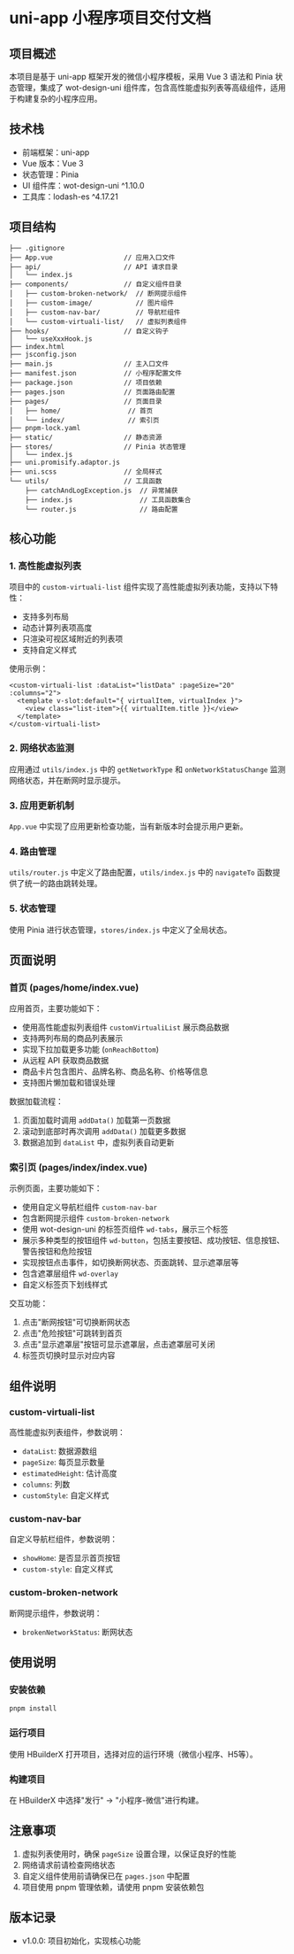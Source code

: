 # uni-app 小程序项目交付文档

## 项目概述
本项目是基于 uni-app 框架开发的微信小程序模板，采用 Vue 3 语法和 Pinia 状态管理，集成了 wot-design-uni 组件库，包含高性能虚拟列表等高级组件，适用于构建复杂的小程序应用。

## 技术栈
- 前端框架：uni-app
- Vue 版本：Vue 3
- 状态管理：Pinia
- UI 组件库：wot-design-uni ^1.10.0
- 工具库：lodash-es ^4.17.21

## 项目结构
```
├── .gitignore
├── App.vue                  // 应用入口文件
├── api/                     // API 请求目录
│   └── index.js
├── components/              // 自定义组件目录
│   ├── custom-broken-network/  // 断网提示组件
│   ├── custom-image/           // 图片组件
│   ├── custom-nav-bar/         // 导航栏组件
│   └── custom-virtuali-list/   // 虚拟列表组件
├── hooks/                   // 自定义钩子
│   └── useXxxHook.js
├── index.html
├── jsconfig.json
├── main.js                  // 主入口文件
├── manifest.json            // 小程序配置文件
├── package.json             // 项目依赖
├── pages.json               // 页面路由配置
├── pages/                   // 页面目录
│   ├── home/                 // 首页
│   └── index/                // 索引页
├── pnpm-lock.yaml
├── static/                  // 静态资源
├── stores/                  // Pinia 状态管理
│   └── index.js
├── uni.promisify.adaptor.js
├── uni.scss                 // 全局样式
└── utils/                   // 工具函数
    ├── catchAndLogException.js  // 异常捕获
    ├── index.js                 // 工具函数集合
    └── router.js                // 路由配置
```

## 核心功能

### 1. 高性能虚拟列表
项目中的 `custom-virtuali-list` 组件实现了高性能虚拟列表功能，支持以下特性：
- 支持多列布局
- 动态计算列表项高度
- 只渲染可视区域附近的列表项
- 支持自定义样式

使用示例：
```vue
<custom-virtuali-list :dataList="listData" :pageSize="20" :columns="2">
  <template v-slot:default="{ virtualItem, virtualIndex }">
    <view class="list-item">{{ virtualItem.title }}</view>
  </template>
</custom-virtuali-list>
```

### 2. 网络状态监测
应用通过 `utils/index.js` 中的 `getNetworkType` 和 `onNetworkStatusChange` 监测网络状态，并在断网时显示提示。

### 3. 应用更新机制
`App.vue` 中实现了应用更新检查功能，当有新版本时会提示用户更新。

### 4. 路由管理
`utils/router.js` 中定义了路由配置，`utils/index.js` 中的 `navigateTo` 函数提供了统一的路由跳转处理。

### 5. 状态管理
使用 Pinia 进行状态管理，`stores/index.js` 中定义了全局状态。

## 页面说明

### 首页 (pages/home/index.vue)
应用首页，主要功能如下：
- 使用高性能虚拟列表组件 `customVirtualiList` 展示商品数据
- 支持两列布局的商品列表展示
- 实现下拉加载更多功能 (`onReachBottom`)
- 从远程 API 获取商品数据
- 商品卡片包含图片、品牌名称、商品名称、价格等信息
- 支持图片懒加载和错误处理

数据加载流程：
1. 页面加载时调用 `addData()` 加载第一页数据
2. 滚动到底部时再次调用 `addData()` 加载更多数据
3. 数据追加到 `dataList` 中，虚拟列表自动更新

### 索引页 (pages/index/index.vue)
示例页面，主要功能如下：
- 使用自定义导航栏组件 `custom-nav-bar`
- 包含断网提示组件 `custom-broken-network`
- 使用 wot-design-uni 的标签页组件 `wd-tabs`，展示三个标签
- 展示多种类型的按钮组件 `wd-button`，包括主要按钮、成功按钮、信息按钮、警告按钮和危险按钮
- 实现按钮点击事件，如切换断网状态、页面跳转、显示遮罩层等
- 包含遮罩层组件 `wd-overlay`
- 自定义标签页下划线样式

交互功能：
1. 点击"断网按钮"可切换断网状态
2. 点击"危险按钮"可跳转到首页
3. 点击"显示遮罩层"按钮可显示遮罩层，点击遮罩层可关闭
4. 标签页切换时显示对应内容

## 组件说明

### custom-virtuali-list
高性能虚拟列表组件，参数说明：
- `dataList`: 数据源数组
- `pageSize`: 每页显示数量
- `estimatedHeight`: 估计高度
- `columns`: 列数
- `customStyle`: 自定义样式

### custom-nav-bar
自定义导航栏组件，参数说明：
- `showHome`: 是否显示首页按钮
- `custom-style`: 自定义样式

### custom-broken-network
断网提示组件，参数说明：
- `brokenNetworkStatus`: 断网状态

## 使用说明

### 安装依赖
```bash
pnpm install
```

### 运行项目
使用 HBuilderX 打开项目，选择对应的运行环境（微信小程序、H5等）。

### 构建项目
在 HBuilderX 中选择"发行" -> "小程序-微信"进行构建。

## 注意事项
1. 虚拟列表使用时，确保 `pageSize` 设置合理，以保证良好的性能
2. 网络请求前请检查网络状态
3. 自定义组件使用前请确保已在 `pages.json` 中配置
4. 项目使用 pnpm 管理依赖，请使用 pnpm 安装依赖包

## 版本记录
- v1.0.0: 项目初始化，实现核心功能